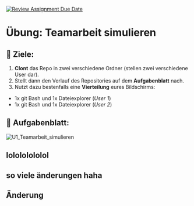 [![Review Assignment Due Date](https://classroom.github.com/assets/deadline-readme-button-22041afd0340ce965d47ae6ef1cefeee28c7c493a6346c4f15d667ab976d596c.svg)](https://classroom.github.com/a/JsHh7Ibj)
# Übung: Teamarbeit simulieren

## :dart: Ziele:

1. **Clont** das Repo in zwei verschiedene Ordner (stellen zwei verschiedene User dar).
2. Stellt dann den Verlauf des Repositories auf dem **Aufgabenblatt** nach.
3. Nutzt dazu bestenfalls eine **Vierteilung** eures Bildschirms:
  - 1x git Bash und 1x Dateiexplorer (*User 1*)
  - 1x git Bash und 1x Dateiexplorer (*User 2*)

## :pushpin: Aufgabenblatt:

![U1_Teamarbeit_simulieren](https://github.com/LW-Lewin/-bung-Teamarbeit-simulieren/assets/118429221/9a91f99b-28d8-4576-acd9-f4810d8b42f0)

## lolololololol

## so viele änderungen haha

## Änderung 


